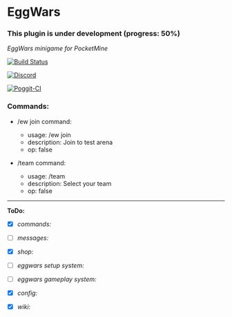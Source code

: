 # EggWars

### This plugin is under development (progress: 50%)

_EggWars minigame for PocketMine_

[![Build Status](https://travis-ci.org/GamakCZ/EggWars.svg?branch=master)](https://travis-ci.org/GamakCZ/EggWars)

[![Discord](https://img.shields.io/discord/102860784329052160.svg)](https://discord.gg/uwBf2jS)

[![Poggit-CI](https://poggit.pmmp.io/ci.shield/GamakCZ/EggWars/EggWars)](https://poggit.pmmp.io/ci/GamakCZ/EggWars/EggWars)


### Commands:

- /ew join command:
    - usage: /ew join
    - description: Join to test arena
    - op: false

- /team command:
    - usage: /team <team>
    - description: Select your team
    - op: false

---

__ToDo:__

- [x] _commands:_

- [ ] _messages:_

- [x] _shop:_

- [ ] _eggwars setup system:_

- [ ] _eggwars gameplay system:_

- [x] _config:_

- [x] _wiki:_
